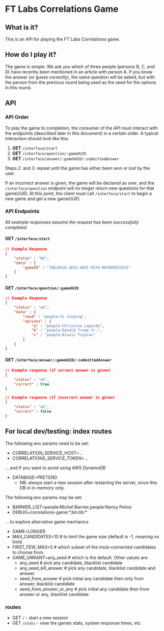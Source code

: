 # FT Labs Correlations Game

## What is it?

This is an API for playing the FT Labs Correlations game.

## How do I play it?

The game is simple. We ask you which of three people (persons B, C, and D) have recently been mentioned in an article with person A. If you know the answer (or guess correctly), the same question will be asked, but with the person from the previous round being used as the seed for the options in this round.

## API

### API Order

To play the game to completion, the consumer of the API must interact with the endpoints (described later in this document) in a certain order. A typical interaction should look like this:

1. **GET** `/interface/start`
2. **GET** `/interface/question/:gameUUID`
3. **GET** `/interface/answer/:gameUUID/:submittedAnswer`

Steps *2.* and *3.* repeat until the game has either been won or lost by the user.

If an incorrect answer is given, the game will be declared as over, and the `/interface/question` endpoint will no longer return new questions for that gameUUID. At this point, the client must call `/interface/start` to begin a new game and get a new gameUUID.

### API Endpoints

_All example responses assume the request has been successfully completed_

#### **GET** `/interface/start`

```json
// Example Response
{
	"status" : "OK",
	"data" : {
		"gameID" : "19bc851b-3632-46df-917d-967605922b23"
	}
}
```

#### **GET** `/interface/question/:gameUUID`

```json
// Example Response
{
	"status" : "ok",
	"data" : {
		"seed" : "people:Xi Jinping",
		"options" : {
			"a" : "people:Christine Lagarde",
			"b" : "people:Donald Trump Jr.",
			"c" : "people:Alexis Tsipras"
		}
	}
}
```

#### **GET** `/interface/answer/:gameUUID/:submittedAnswer`

```json
// Example response (if correct answer is given)
{
	"status" : "ok",
	"correct" : true
}

// Example response (if incorrect answer is given)
{
	"status" : "ok",
	"correct" : false
}
```

## For local dev/testing: index routes

The following env params need to be set:

* CORRELATION_SERVICE_HOST=...
* CORRELATIONS_SERVICE_TOKEN=...

... and if you want to avoid using AWS DynamoDB

* DATABASE=PRETEND
   * NB: always start a new session after restarting the server, since this DB in in-memory only.

The following env params may be set:

* BARNIER_LIST=people:Michel Barnier,people:Nancy Pelosi
* DEBUG=correlations-game:\*,bin:lib:\*

... to explore alternative game mechanics

* GAME=LONGER
* MAX_CANDIDATES=10 # to limit the game size (default is -1, meaning no limit)
* FIRST_FEW_MAX=5 # which subset of the most-connected candidates to choose from
* GAME_VARIANT=any_seed # which is the default. Other values are:
   * any_seed                # pick any candidate, blacklist candidate
   * any_seed_kill_answer    # pick any candidate, blacklist candidate and answer
   * seed_from_answer        # pick initial any candidate then only from answer, blacklist candidate
   * seed_from_answer_or_any # pick initial any candidate then from answer or any, blacklist candidate

### routes

* GET ```/``` - start a new session
* GET ```/stats``` - view the games stats, system response times, etc
